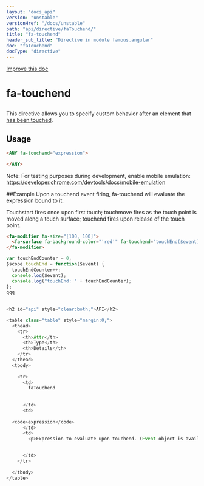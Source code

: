 ```yaml
---
layout: "docs_api"
version: "unstable"
versionHref: "/docs/unstable"
path: "api/directive/faTouchend/"
title: "fa-touchend"
header_sub_title: "Directive in module famous.angular"
doc: "faTouchend"
docType: "directive"
---
```


<div class="improve-docs">
  <a href='https://github.com/Famous/famous-angular/edit/master/src/scripts/directives/fa-touchend.js#L1'>
    Improve this doc
  </a>
</div>




<h1 class="api-title">

  fa-touchend



</h1>





This directive allows you to specify custom behavior after an element that <a href="https://developer.mozilla.org/en-US/docs/Web/Reference/Events/touchend">has been touched</a>.








  
<h2 id="usage">Usage</h2>
  
```html
<ANY fa-touchend="expression">

</ANY>
```

Note:  For testing purposes during development, enable mobile emulation: https://developer.chrome.com/devtools/docs/mobile-emulation

##Example
Upon a touchend event firing, fa-touchend will evaluate the expression bound to it.

Touchstart fires once upon first touch; touchmove fires as the touch point is moved along a touch surface; touchend fires upon release of the touch point.

```html
<fa-modifier fa-size="[100, 100]">
  <fa-surface fa-background-color="'red'" fa-touchend="touchEnd($event)"></fa-surface>
</fa-modifier>
```

```javascript
var touchEndCounter = 0;
$scope.touchEnd = function($event) {
  touchEndCounter++;
  console.log($event);
  console.log("touchEnd: " + touchEndCounter);
};
qqq
  
  
<h2 id="api" style="clear:both;">API</h2>

<table class="table" style="margin:0;">
  <thead>
    <tr>
      <th>Attr</th>
      <th>Type</th>
      <th>Details</th>
    </tr>
  </thead>
  <tbody>
    
    <tr>
      <td>
        faTouchend
        
        
      </td>
      <td>
        
  <code>expression</code>
      </td>
      <td>
        <p>Expression to evaluate upon touchend. (Event object is available as <code>$event</code>)</p>

        
      </td>
    </tr>
    
  </tbody>
</table>

  

  





